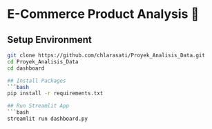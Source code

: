 # E-Commerce Product Analysis 🌟

## Setup Environment
```bash
git clone https://github.com/chlarasati/Proyek_Analisis_Data.git
cd Proyek_Analisis_Data
cd dashboard

## Install Packages
```bash
pip install -r requirements.txt

## Run Streamlit App
```bash
streamlit run dashboard.py
